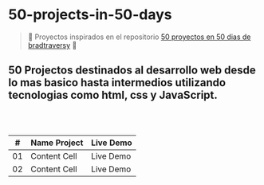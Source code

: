 # 50-projects-in-50-days
>:construction: Proyectos inspirados en el repositorio [50 proyectos en 50 dias de bradtraversy](https://github.com/bradtraversy/50projects50days)  :construction:
## 50 Projectos destinados al desarrollo web desde lo mas basico hasta intermedios utilizando tecnologias como html, css y JavaScript.
<br/>
<br/>


| #  | Name Project | Live Demo |
| -- | ------------- | ------------- |
| 01  | Content Cell  | Live Demo |
| 02  | Content Cell  | Live Demo |

